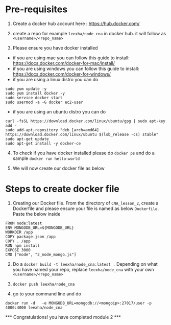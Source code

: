 # Pre-requisites # 

1) Create a docker hub account here : https://hub.docker.com/

2) create a repo for example ```leexha/node_cna``` in docker hub. it will follow as ```<username>/<repo_name>```

3) Please ensure you have docker installed

- if you are using mac you can follow this guide to install: https://docs.docker.com/docker-for-mac/install/
- if you are using windows you can follow this  guide to install: https://docs.docker.com/docker-for-windows/ 
- if you are using a linux distro you can do 

```
sudo yum update -y
sudo yum install docker -y
sudo service docker start
sudo usermod -a -G docker ec2-user
```

- if you are using an ubuntu distro you can do 

```
curl -fsSL https://download.docker.com/linux/ubuntu/gpg | sudo apt-key add -
sudo add-apt-repository "deb [arch=amd64] https://download.docker.com/linux/ubuntu $(lsb_release -cs) stable"
sudo apt-get update
sudo apt-get install -y docker-ce
```

4) To check if you have docker installed please do ```docker ps``` and do a sample ```docker run hello-world```

5) We will now create our docker file as below


# Steps to create docker file # 

1) Creating our Docker file. From the directory of ```CNA_lesson_2```, create a Dockerfile and please ensure your file is named as below ```Dockerfile```. Paste the below inside

```
FROM node:latest
ENV MONGODB_URL=${MONGODB_URL}
WORKDIR /app
COPY package.json /app
COPY . /app
RUN npm install
EXPOSE 3000
CMD ["node", "2_node_mongo.js"]
```
2) Do a ```docker build -t leexha/node_cna:latest .``` Depending on what you have named your repo, replace ```leexha/node_cna``` with your own ```<username>/<repo_name>```

3) ```docker push leexha/node_cna```

4) go to your command line and do 

```docker run -d   -e MONGODB_URL=mongodb://<mongoip>:27017/user -p 4000:4000 leexha/node_cna ```

*** Congratulations! you have completed module 2 ***